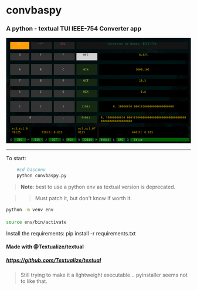# convbaspy
### A python - textual TUI IEEE-754 Converter app
![convbaspy tui](./static/tui.png)


---
To start:

```bash
    #cd basconv
    python convbaspy.py

```


> **Note**: best to use a python env as textual version is deprecated.

> > Must patch it, but don't know if worth it.

```bash
python -m venv env

source env/bin/activate

```


Install the requirements:
    pip install -r requirements.txt


#### Made with @Textualize/textual
##### https://github.com/Textualize/textual


> Still trying to make it a lightweight executable...
> pyinstaller seems not to like that.



